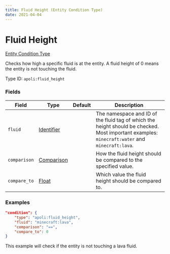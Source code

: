 ```yaml
---
title: Fluid Height (Entity Condition Type)
date: 2021-04-04
---
```


# Fluid Height

[Entity Condition Type](../entity_condition_types.md)

Checks how high a specific fluid is at the entity. A fluid height of 0 means the entity is not touching the fluid.

Type ID: `apoli:fluid_height`


### Fields

Field  | Type | Default | Description
-------|------|---------|-------------
`fluid` | [Identifier](../data_types/identifier.md) | | The namespace and ID of the fluid tag of which the height should be checked. Most important examples: `minecraft:water` and `minecraft:lava`.
`comparison` | [Comparison](../data_types/comparison.md) | | How the fluid height should be compared to the specified value.
`compare_to` | [Float](../data_types/float.md) | | Which value the fluid height should be compared to.


### Examples

```json
"condition": {
    "type": "apoli:fluid_height",
    "fluid": "minecraft:lava",
    "comparison": "==",
    "compare_to": 0
}
```

This example will check if the entity is not touching a lava fluid.
